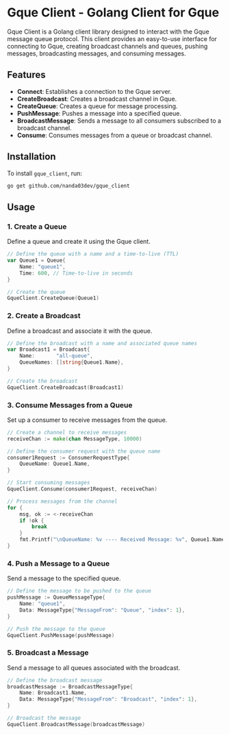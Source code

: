 # Gque Client - Golang Client for Gque

Gque Client is a Golang client library designed to interact with the Gque message queue protocol. This client provides an easy-to-use interface for connecting to Gque, creating broadcast channels and queues, pushing messages, broadcasting messages, and consuming messages.

## Features

- **Connect**: Establishes a connection to the Gque server.
- **CreateBroadcast**: Creates a broadcast channel in Gque.
- **CreateQueue**: Creates a queue for message processing.
- **PushMessage**: Pushes a message into a specified queue.
- **BroadcastMessage**: Sends a message to all consumers subscribed to a broadcast channel.
- **Consume**: Consumes messages from a queue or broadcast channel.

## Installation

To install `gque_client`, run:

```bash
go get github.com/nanda03dev/gque_client
```

## Usage

### 1. Create a Queue

Define a queue and create it using the Gque client.

```go
// Define the queue with a name and a time-to-live (TTL)
var Queue1 = Queue{
	Name: "queue1",
	Time: 600, // Time-to-live in seconds
}

// Create the queue
GqueClient.CreateQueue(Queue1)
```

### 2. Create a Broadcast

Define a broadcast and associate it with the queue.

```go
// Define the broadcast with a name and associated queue names
var Broadcast1 = Broadcast{
	Name:       "all-queue",
	QueueNames: []string{Queue1.Name},
}

// Create the broadcast
GqueClient.CreateBroadcast(Broadcast1)
```

### 3. Consume Messages from a Queue

Set up a consumer to receive messages from the queue.

```go
// Create a channel to receive messages
receiveChan := make(chan MessageType, 10000)

// Define the consumer request with the queue name
consumer1Request := ConsumerRequestType{
	QueueName: Queue1.Name,
}

// Start consuming messages
GqueClient.Consume(consumer1Request, receiveChan)

// Process messages from the channel
for {
	msg, ok := <-receiveChan
	if !ok {
		break
	}
	fmt.Printf("\nQueueName: %v ---- Received Message: %v", Queue1.Name, msg)
}
```

### 4. Push a Message to a Queue

Send a message to the specified queue.

```go
// Define the message to be pushed to the queue
pushMessage := QueueMessageType{
	Name: "queue1",
	Data: MessageType{"MessageFrom": "Queue", "index": 1},
}

// Push the message to the queue
GqueClient.PushMessage(pushMessage)
```

### 5. Broadcast a Message

Send a message to all queues associated with the broadcast.

```go
// Define the broadcast message
broadcastMessage := BroadcastMessageType{
	Name: Broadcast1.Name,
	Data: MessageType{"MessageFrom": "Broadcast", "index": 1},
}

// Broadcast the message
GqueClient.BroadcastMessage(broadcastMessage)
```
